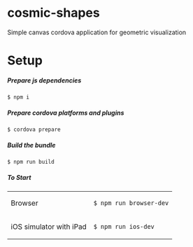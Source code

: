 # cosmic-shapes

Simple canvas cordova application for geometric visualization

# Setup

##### Prepare js dependencies

`$ npm i`

##### Prepare cordova platforms and plugins

`$ cordova prepare`

##### Build the bundle

`$ npm run build`

##### To Start

<table>
<tr>
<td>Browser</td>
<td>

`$ npm run browser-dev`

</td>
</tr>
<tr>
<td>iOS simulator with iPad</td>
<td>

`$ npm run ios-dev`

</td>
</tr>
</table>
